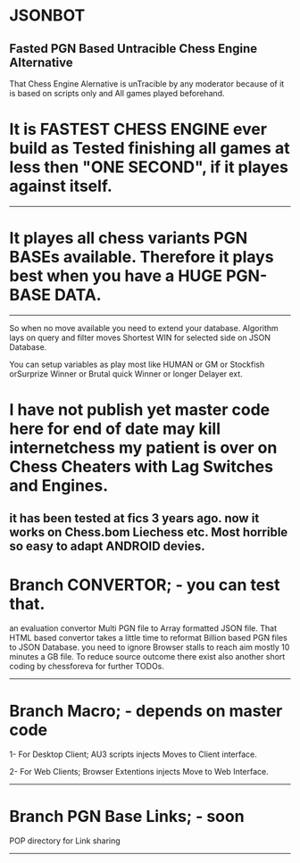 # JSONBOT
Fasted PGN Based Untracible Chess Engine Alternative
--------------------------------------------------
That Chess Engine Alernative is unTracible by any moderator because of it is based on scripts only and All games played beforehand.
# It is FASTEST CHESS ENGINE ever build as Tested finishing all games at less then "ONE SECOND", if it playes against itself.
--------------------------
# It playes all chess variants PGN BASEs available. Therefore it plays best when you have a HUGE PGN-BASE DATA.
--------------------------
So when no move available you need to extend your database.
Algorithm lays on query and filter moves Shortest WIN for selected side on JSON Database.

You can setup variables as play most like HUMAN or GM or Stockfish orSurprize Winner or Brutal quick Winner or longer Delayer ext.

# I have not publish yet master code here for end of date may kill internetchess my patient is over on Chess Cheaters with Lag Switches and Engines. 
it has been tested at fics 3 years ago. now it works on Chess.bom Liechess etc.
Most horrible so easy to adapt ANDROID devies.
--------------------------
# Branch CONVERTOR; - you can test that.
an evaluation convertor Multi PGN file to Array formatted JSON file.
That HTML based convertor takes a little time to reformat Billion based PGN files to JSON Database.
you need to ignore Browser stalls to reach aim mostly 10 minutes a GB file.
To reduce source outcome there exist also another short coding by chessforeva for further TODOs.

--------------------------------------------------------------------------------------------------
# Branch Macro; - depends on master code
1- For Desktop Client; AU3 scripts injects Moves to Client interface.

2- For Web Clients; Browser Extentions injects Move to Web Interface.

---------------------------------------------------------------------
# Branch PGN Base Links; - soon
POP directory for Link sharing

---------------------------------------------------------------------
